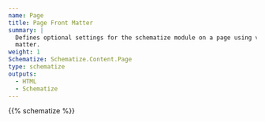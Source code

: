 ```yaml
---
name: Page
title: Page Front Matter
summary: |
  Defines optional settings for the schematize module on a page using values in the page's front
  matter.
weight: 1
Schematize: Schematize.Content.Page
type: schematize
outputs:
  - HTML
  - Schematize
---
```


{{% schematize %}}
